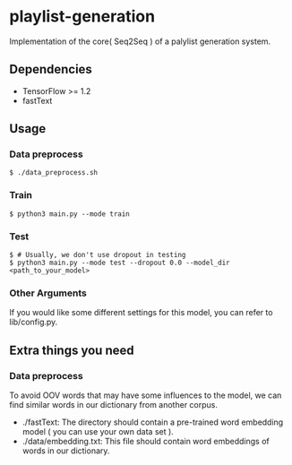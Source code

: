 # playlist-generation

Implementation of the core( Seq2Seq ) of a palylist generation system.

## Dependencies

* TensorFlow >= 1.2
* fastText

## Usage

### Data preprocess
```
$ ./data_preprocess.sh
```
### Train
```
$ python3 main.py --mode train
```

### Test
```
$ # Usually, we don't use dropout in testing
$ python3 main.py --mode test --dropout 0.0 --model_dir <path_to_your_model>
```

### Other Arguments
If you would like some different settings for this model, you can refer to lib/config.py.

## Extra things you need

### Data preprocess

To avoid OOV words that may have some influences to the model, we can find similar words in our dictionary from another corpus.

* ./fastText: The directory should contain a pre-trained word embedding model ( you can use your own data set ).
* ./data/embedding.txt: This file should contain word embeddings of words in our dictionary.
